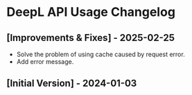 # DeepL API Usage Changelog

## [Improvements & Fixes] - 2025-02-25
- Solve the problem of using cache caused by request error.
- Add error message.

## [Initial Version] - 2024-01-03